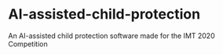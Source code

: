 # AI-assisted-child-protection
An AI-assisted child protection software made for the IMT 2020 Competition
